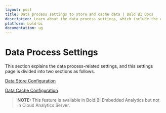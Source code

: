 ```yaml
---
layout: post
title: Data process settings to store and cache data | Bold BI Docs
description: Learn about the data process settings, which include the configuration of the data store to store extracted data & the data cache to manage the dashboard cache.
platform: bold-bi
documentation: ug
---
```


# Data Process Settings

This section explains the data process-related settings, and this settings page is divided into two sections as follows.

[Data Store Configuration](/site-administration/data-process-settings/datastore-settings/)

[Data Cache Configuration](/site-administration/data-process-settings/data-cache-settings/)

> **NOTE:** This feature is available in Bold BI Embedded Analytics but not in Cloud Analytics Server.